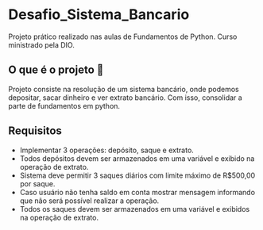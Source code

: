 
# Desafio_Sistema_Bancario
Projeto prático realizado nas aulas de Fundamentos de Python. Curso ministrado pela DIO.

## O que é o projeto 🏦
Projeto consiste na resolução de um sistema bancário, onde podemos depositar, sacar dinheiro e ver extrato bancário.
Com isso, consolidar a parte de fundamentos em python.

## Requisitos
- Implementar 3 operações: depósito, saque e extrato.
- Todos depósitos devem ser armazenados em uma variável e exibido na operação de extrato.
- Sistema deve permitir 3 saques diários com limite máximo de R$500,00 por saque.
- Caso usuário não tenha saldo em conta mostrar mensagem informando que não será possível realizar a operação.
- Todos os saques devem ser armazenados em uma variável e exibidos na operação de extrato.